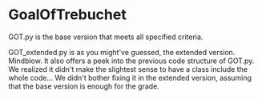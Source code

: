 # GoalOfTrebuchet

GOT.py is the base version that meets all specified criteria.

GOT_extended.py is as you might've guessed, the extended version. Mindblow.
It also offers a peek into the previous code structure of GOT.py.
We realized it didn't make the slightest sense to have a class include the whole code...
We didn't bother fixing it in the extended version, assuming that the base version is enough for the grade.
